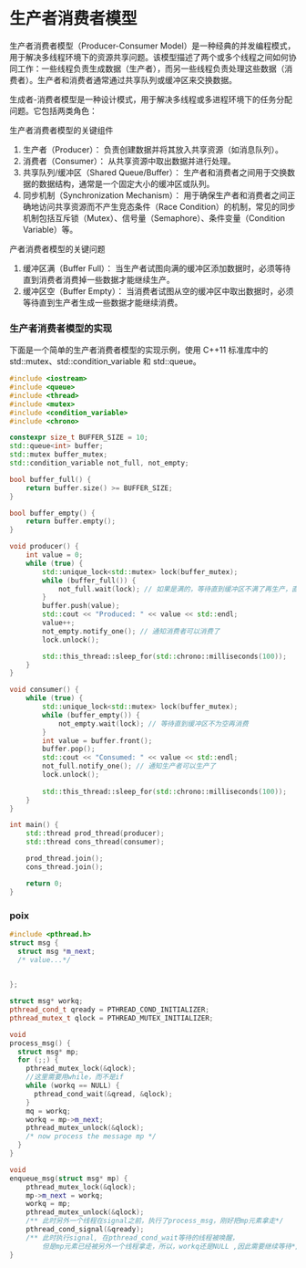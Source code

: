 # 生产者消费者模型
生产者消费者模型（Producer-Consumer Model）是一种经典的并发编程模式，用于解决多线程环境下的资源共享问题。该模型描述了两个或多个线程之间如何协同工作：一些线程负责生成数据（生产者），而另一些线程负责处理这些数据（消费者）。生产者和消费者通常通过共享队列或缓冲区来交换数据。

生成者-消费者模型是一种设计模式，用于解决多线程或多进程环境下的任务分配问题。它包括两类角色：


生产者消费者模型的关键组件
 1. 生产者（Producer）：
   负责创建数据并将其放入共享资源（如消息队列）。
 2. 消费者（Consumer）：
   从共享资源中取出数据并进行处理。
 3. 共享队列/缓冲区（Shared Queue/Buffer）：
   生产者和消费者之间用于交换数据的数据结构，通常是一个固定大小的缓冲区或队列。
 4. 同步机制（Synchronization Mechanism）：
   用于确保生产者和消费者之间正确地访问共享资源而不产生竞态条件（Race Condition）的机制，常见的同步机制包括互斥锁（Mutex）、信号量（Semaphore）、条件变量（Condition Variable）等。

产者消费者模型的关键问题
 1. 缓冲区满（Buffer Full）：
   当生产者试图向满的缓冲区添加数据时，必须等待直到消费者消费掉一些数据才能继续生产。
 2. 缓冲区空（Buffer Empty）：
   当消费者试图从空的缓冲区中取出数据时，必须等待直到生产者生成一些数据才能继续消费。

### 生产者消费者模型的实现
下面是一个简单的生产者消费者模型的实现示例，使用 C++11 标准库中的 std::mutex、std::condition_variable 和 std::queue。

```cpp
#include <iostream>
#include <queue>
#include <thread>
#include <mutex>
#include <condition_variable>
#include <chrono>

constexpr size_t BUFFER_SIZE = 10;
std::queue<int> buffer;
std::mutex buffer_mutex;
std::condition_variable not_full, not_empty;

bool buffer_full() {
    return buffer.size() >= BUFFER_SIZE;
}

bool buffer_empty() {
    return buffer.empty();
}

void producer() {
    int value = 0;
    while (true) {
        std::unique_lock<std::mutex> lock(buffer_mutex);
        while (buffer_full()) {
            not_full.wait(lock); // 如果是满的，等待直到缓冲区不满了再生产，直到唤醒 notify_one()
        }
        buffer.push(value);
        std::cout << "Produced: " << value << std::endl;
        value++;
        not_empty.notify_one(); // 通知消费者可以消费了
        lock.unlock();

        std::this_thread::sleep_for(std::chrono::milliseconds(100));
    }
}

void consumer() {
    while (true) {
        std::unique_lock<std::mutex> lock(buffer_mutex);
        while (buffer_empty()) {
            not_empty.wait(lock); // 等待直到缓冲区不为空再消费
        }
        int value = buffer.front();
        buffer.pop();
        std::cout << "Consumed: " << value << std::endl;
        not_full.notify_one(); // 通知生产者可以生产了
        lock.unlock();
        
        std::this_thread::sleep_for(std::chrono::milliseconds(100));
    }
}

int main() {
    std::thread prod_thread(producer);
    std::thread cons_thread(consumer);

    prod_thread.join();
    cons_thread.join();

    return 0;
}
```

### poix
```cpp
#include <pthread.h>
struct msg {
  struct msg *m_next;
  /* value...*/

  
};

struct msg* workq;
pthread_cond_t qready = PTHREAD_COND_INITIALIZER;
pthread_mutex_t qlock = PTHREAD_MUTEX_INITIALIZER;

void
process_msg() {
  struct msg* mp;
  for (;;) {
    pthread_mutex_lock(&qlock);
    //这里需要用while，而不是if
    while (workq == NULL) {
      pthread_cond_wait(&qread, &qlock);
    }
    mq = workq;
    workq = mp->m_next;
    pthread_mutex_unlock(&qlock);
    /* now process the message mp */
  }
}

void
enqueue_msg(struct msg* mp) {
    pthread_mutex_lock(&qlock);
    mp->m_next = workq;
    workq = mp;
    pthread_mutex_unlock(&qlock);
    /** 此时另外一个线程在signal之前，执行了process_msg，刚好把mp元素拿走*/
    pthread_cond_signal(&qready);
    /** 此时执行signal, 在pthread_cond_wait等待的线程被唤醒，
        但是mp元素已经被另外一个线程拿走，所以，workq还是NULL ,因此需要继续等待*/
}
```


